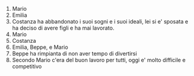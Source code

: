 1. Mario
2. Emilia
3. Costanza ha abbandonato i suoi sogni e i suoi ideali, lei si e' sposata e ha deciso di avere figli e ha mai lavorato.
4. Mario
5. Costanza
6. Emilia, Beppe, e Mario
7. Beppe ha rimpianta di non aver tempo di divertirsi
8. Secondo Mario c'era del buon lavoro per tutti, oggi e' molto difficile e competitivo
